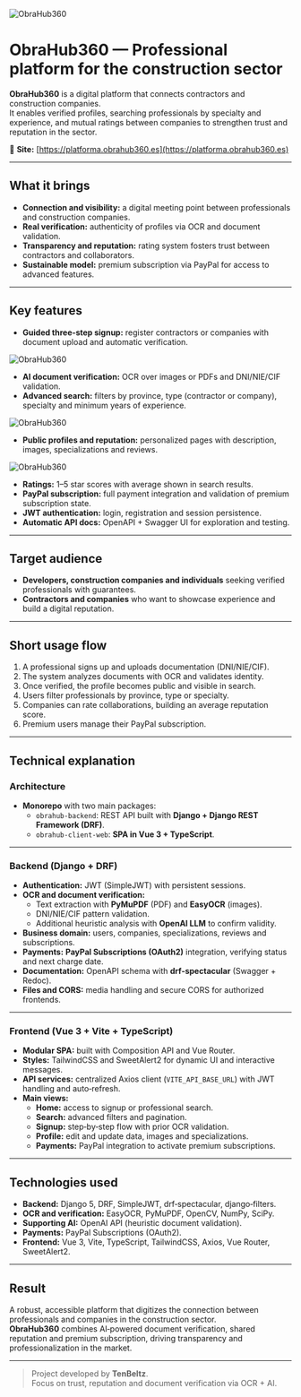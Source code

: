 ![ObraHub360](/projects/obrahub360.png)
# ObraHub360 — Professional platform for the construction sector

**ObraHub360** is a digital platform that connects contractors and construction companies.  
It enables verified profiles, searching professionals by specialty and experience, and mutual ratings between companies to strengthen trust and reputation in the sector.

🔗 **Site:** [https://platforma.obrahub360.es](https://platforma.obrahub360.es)

---

## What it brings
- **Connection and visibility:** a digital meeting point between professionals and construction companies.  
- **Real verification:** authenticity of profiles via OCR and document validation.  
- **Transparency and reputation:** rating system fosters trust between contractors and collaborators.  
- **Sustainable model:** premium subscription via PayPal for access to advanced features.  

---

## Key features
- **Guided three‑step signup:** register contractors or companies with document upload and automatic verification.

![ObraHub360](/projects/obrahub-signup.png)

- **AI document verification:** OCR over images or PDFs and DNI/NIE/CIF validation.  
- **Advanced search:** filters by province, type (contractor or company), specialty and minimum years of experience.  

![ObraHub360](/projects/obrahub-search.png)

- **Public profiles and reputation:** personalized pages with description, images, specializations and reviews.

![ObraHub360](/projects/obrahub-profile.png)

- **Ratings:** 1–5 star scores with average shown in search results.  
- **PayPal subscription:** full payment integration and validation of premium subscription state.  
- **JWT authentication:** login, registration and session persistence.  
- **Automatic API docs:** OpenAPI + Swagger UI for exploration and testing.  

---

## Target audience
- **Developers, construction companies and individuals** seeking verified professionals with guarantees.  
- **Contractors and companies** who want to showcase experience and build a digital reputation.  

---

## Short usage flow
1. A professional signs up and uploads documentation (DNI/NIE/CIF).  
2. The system analyzes documents with OCR and validates identity.  
3. Once verified, the profile becomes public and visible in search.  
4. Users filter professionals by province, type or specialty.  
5. Companies can rate collaborations, building an average reputation score.  
6. Premium users manage their PayPal subscription.  

---

## Technical explanation

### Architecture
- **Monorepo** with two main packages:  
  - `obrahub-backend`: REST API built with **Django + Django REST Framework (DRF)**.  
  - `obrahub-client-web`: **SPA in Vue 3 + TypeScript**.  

---

### Backend (Django + DRF)
- **Authentication:** JWT (SimpleJWT) with persistent sessions.  
- **OCR and document verification:**  
  - Text extraction with **PyMuPDF** (PDF) and **EasyOCR** (images).  
  - DNI/NIE/CIF pattern validation.  
  - Additional heuristic analysis with **OpenAI LLM** to confirm validity.  
- **Business domain:** users, companies, specializations, reviews and subscriptions.  
- **Payments:** **PayPal Subscriptions (OAuth2)** integration, verifying status and next charge date.  
- **Documentation:** OpenAPI schema with **drf‑spectacular** (Swagger + Redoc).  
- **Files and CORS:** media handling and secure CORS for authorized frontends.  

---

### Frontend (Vue 3 + Vite + TypeScript)
- **Modular SPA:** built with Composition API and Vue Router.  
- **Styles:** TailwindCSS and SweetAlert2 for dynamic UI and interactive messages.  
- **API services:** centralized Axios client (`VITE_API_BASE_URL`) with JWT handling and auto‑refresh.  
- **Main views:**  
  - **Home:** access to signup or professional search.  
  - **Search:** advanced filters and pagination.  
  - **Signup:** step‑by‑step flow with prior OCR validation.  
  - **Profile:** edit and update data, images and specializations.  
  - **Payments:** PayPal integration to activate premium subscriptions.  

---

## Technologies used
- **Backend:** Django 5, DRF, SimpleJWT, drf‑spectacular, django‑filters.  
- **OCR and verification:** EasyOCR, PyMuPDF, OpenCV, NumPy, SciPy.  
- **Supporting AI:** OpenAI API (heuristic document validation).  
- **Payments:** PayPal Subscriptions (OAuth2).  
- **Frontend:** Vue 3, Vite, TypeScript, TailwindCSS, Axios, Vue Router, SweetAlert2.  

---

## Result
A robust, accessible platform that digitizes the connection between professionals and companies in the construction sector.  
**ObraHub360** combines AI‑powered document verification, shared reputation and premium subscription, driving transparency and professionalization in the market.

---

> Project developed by **TenBeltz**.  
> Focus on trust, reputation and document verification via OCR + AI.

